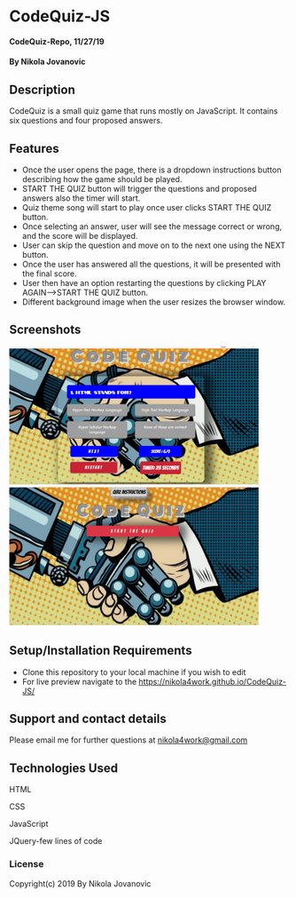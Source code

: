 # CodeQuiz-JS


#### CodeQuiz-Repo, 11/27/19

#### By Nikola Jovanovic

## Description
CodeQuiz is a small quiz game that runs mostly on JavaScript. It contains six questions and four proposed answers. 



## Features

* Once the user opens the page, there is a dropdown instructions button describing how the game should be played.
* START THE QUIZ button will trigger the questions and proposed answers also the timer will start.
* Quiz theme song will start to play once user clicks START THE QUIZ button.
* Once selecting an answer, user will see the message correct or wrong, and the score will be displayed.
* User can skip the question and move on to the next one using the NEXT button.
* Once the user has answered all the questions, it will be presented with the final score.
* User then have an option restarting the questions by clicking PLAY AGAIN-->START THE QUIZ button.
* Different background image when the user resizes the browser window.


## Screenshots


<img src="https://github.com/nikola4work/CodeQuiz-JS/blob/master/assets/images/readme1.png" height="250" width="450">

<img src="https://github.com/nikola4work/CodeQuiz-JS/blob/master/assets/images/readme2.png" height="250" width="450">




## Setup/Installation Requirements

* Clone this repository to your local machine if you wish to edit
* For live preview navigate to the https://nikola4work.github.io/CodeQuiz-JS/ 




## Support and contact details

Please email me for further questions at nikola4work@gmail.com

## Technologies Used

HTML

CSS

JavaScript 

JQuery-few lines of code


### License

Copyright(c) 2019 By Nikola Jovanovic
